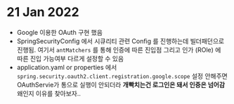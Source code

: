 # 21 Jan 2022   
   
- Google 이용한 OAuth 구현 했음   
- SpringSecurityConfig 에서 시큐리티 관련 Config 를 진행하는데 빌더패던으로 진행됨. 여기서 `antMatchers` 를 통해 인증에 따른 진입점 그리고 인가 (ROle) 에 따른 진입 가능여부 다르게 설정할 수 있음   
- application.yaml or properties 에서 `spring.security.oauth2.client.registration.google.scope` 설정 안해주면 OAuthServie가 통으로 실행이 안되더라 **개빡치는건 로그인은 돼서 인증은 넘어감** 왜인지 이유를 찾아보자..